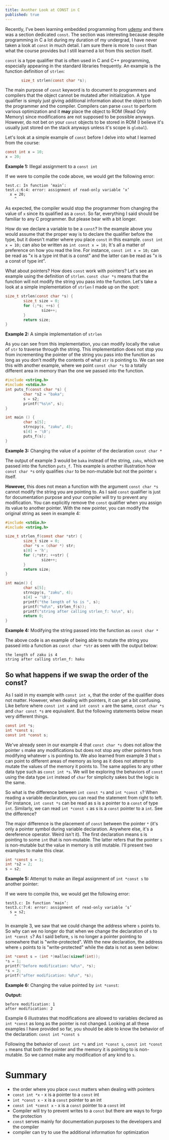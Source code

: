 ```yaml
---
title: Another Look at CONST in C
published: true
---
```

Recently, I've been learning embedded programming from [udemy](https://www.udemy.com/course/microcontroller-embedded-c-programming/) and there was a section dedicated `const`.
The section was interesting because despite programming in C a lot during my duration of my undergrad, I have never taken a look at `const` in much detail. I am sure there is more to `const` than
what the course provides but I still learned a lot from this section itself.

`const` is a type qualifier that is often used in C and C++ programming, especially appearing in the standard libraries frequently. An example is the function definition of `strlen`:
```c
       size_t strlen(const char *s);
```
The main purpose of `const` keyword is to document to programmers and compilers that the object cannot be mutated after initialization. A type qualifier is simply just giving additional information 
about the object to both the programmer and the compiler. Compilers can parse `const` to perform various optimization and it **may** place the object to ROM (Read Only Memory) since modifications are 
not supposed to be possible anyways. However, do not bet on your `const` objects to be stored in ROM (I believe it's usually just stored on the stack anyways unless it's scope is `global`).

Let's look at a simple example of `const` before I delve into what I learned from the course:

```c
const int x = 10;
x = 20;
```
**Example 1:** Illegal assignment to a `const int`

If we were to compile the code above, we would get the following error:
```
test.c: In function ‘main’:
test.c:6:4: error: assignment of read-only variable ‘x’
  x = 20;
    ^
```
As expected, the compiler would stop the programmer from changing the value of `x` since its qualified as a `const`. So far, everything I said should be familiar to any C programmer. But please bear with 
a bit longer.

How do we declare a variable to be a `const`?
In the example above you would assume that the proper way is to declare the qualifier before the type, but it doesn't matter where you place `const` in this example. 
`const int x = 10;` can also be written as `int const x = 10;`
It's all a matter of preference on how you read the line. For instance, `const int x = 10;` can be read as "x is a type int that is a const" and the latter can be read as "x is a const of type int".

What about pointers? How does `const` work with pointers? Let's see an example using the definition of `strlen`. `const char *s` means that the function will not modify the string you pass into the 
function. Let's take a look at a simple implementation of `strlen` I made up on the spot:

```c
size_t strlen(const char *s) {
        size_t size = 0;
        for (;*s; ++s) {
                size++;
        }
        return size;
}
```
**Example 2:** A simple implementation of `strlen`

As you can see from this implementation, you can modify locally the value of `str` to traverse through the string. This implementation does not stop you from incrementing the pointer of the string you 
pass into the function as long as you don't modify the contents of what `str` is pointing to. We can see this with another example, where we point `const char *s` to a totally different area in memory than the one we passed into the function.

```c
#include <string.h>
#include <stdio.h>
int puts_f(const char *s) {
        char *s2 = "baka";
        s = s2;
        printf("%s\n", s);
}

int main () {
        char s[5];
        strncpy(s, "zaku", 4);
        s[4] = '\0';
        puts_f(s);
}
```
**Example 3:** Changing the value of a pointer of the declaration `const char *`

The output of example 3 would be `baka` instead of the string, `zaku`, which we passed into the function `puts_f`. This example is another illustration how `const char *s` only qualifies `char` to be non-mutable but not the pointer `s` itself.

**However,** this does not mean a function with the argument `const char *s` cannot modify the string you are pointing to. As I said `const` qualifier is just for documentation purpose and your compiler 
will try to prevent any modification. You can explicitly remove the `const` qualifier when you assign its value to another pointer. With the new pointer, you can modify the original string as seen in example 4:

```c
#include <stdio.h>
#include <string.h>

size_t strlen_f(const char *str) {
        size_t size = 0;
        char *s = (char *) str;
        s[0] = 'h';
        for (;*str; ++str) {
                size++;
        }
        return size;
}

int main() {
        char s[5];
        strncpy(s, "zaku", 4);
        s[4] = '\0';
        printf("the length of %s is ", s);
        printf("%d\n", strlen_f(s));
        printf("string after calling strlen_f: %s\n", s);
        return 0;
}  
```
**Example 4:** Modifying the string passed into the function as `const char *`

The above code is an example of being able to mutate the string you passed into a function as `const char *str` as seen with the output below:
```
the length of zaku is 4
string after calling strlen_f: haku
```

## So what happens if we swap the order of the const?
As I said in my example with `const int x`, that the order of the qualifier does not matter. However, when dealing with pointers, it can get a bit confusing. Like before where `const int x` and `int const x` are the same, `const char *s` and `char const *s` are equivalent. But the following statements below mean very different things.
```c
const int *s;
int *const s;
const int *const s;
```
We've already seen in our example 4 that `const char *s` does not allow the pointer `s` make any modifications but does not stop any other pointers from modifying whatever `s` is 
pointing to. We also learned from example 3 that `s` can point to different areas of memory as long as it does not attempt to mutate the values of the memory it points to. The same applies to any other
data type such as `const int *s`. We will be exploring the behaviors of `const` using the data type `int` instead of `char` for simplicity sakes but the logic is the same.

So what is the difference between `int const *s` and `int *const s`? When reading a variable declaration, you can read the statement from right to left. For instance, `int const *s` can be read as
s is a pointer to a `const` of type `int`. Similarly, we can read `int *const s` as s is a `const` pointer to a `int`. See the difference?

The major difference is the placement of `const` between the pointer `*` (it's only a pointer symbol during variable declaration. Anywhere else, it's a dereference operator. Weird isn't it). The first
 declaration means s is pointing to some `int` that is non-mutable. The latter refers that the pointer `s` is non-mutable but the value in memory is still mutable. I'll present two examples to make
 this clear.

```c
int *const s = 1;
int *s2 = 2;
s = s2;
```
**Example 5:** Attempt to make an illegal assignment of `int *const s` to another pointer:

If we were to compile this, we would get the following error:
```
test3.c: In function ‘main’:
test3.c:7:4: error: assignment of read-only variable ‘s’
  s = s2;
    ^
```

In example 3, we saw that we could change the address where `s` points to. So why can we no longer do that when we change the declaration of `s` to `int *const s`? As I said before, `s` is no longer
a pointer pointing to somewhere that is "write-protected". With the new declaration, the address where `s` points to is "write-protected" while the data is not as seen below:

```c
int *const s = (int *)malloc(sizeof(int));
*s = 1;
printf("before modification: %d\n", *s);
*s = 2;
printf("after modification: %d\n", *s);
```
**Example 6:** Changing the value pointed by `int *const`:

**Output:**
```
before modification: 1
after modification: 2
```

Example 6 illustrates that modifications are allowed to variables declared as `int *const` as long as the pointer is not changed. Looking at all these examples I have provided so far, you should be able
to know the behavior of the declaration: `const int *const s` 

Following the behavior of `const int *s` and `int *const s`, `const int *const s` means that both the pointer and the memory it is pointing to is non-mutable. So we cannot make any modification of 
any kind to `s`.

# Summary
* the order where you place `const` matters when dealing with pointers
* `const int *x` - x is a pointer to a `const` int
* `int *const x` - x is a `const` pointer to an int
* `const int *const x` - x is a `const` pointer to a `const` int
* Compiler will try to prevent writes to a `const` but there are ways to forgo the protection
* `const` serves mainly for documentation purposes to the developers and the compiler
* compiler can try to use the additional information for optimization